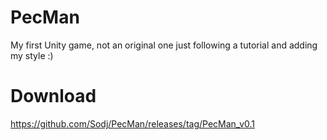 # PecMan
My first Unity game, not an original one just following a tutorial and adding my style :)
# Download
https://github.com/Sodj/PecMan/releases/tag/PecMan_v0.1

